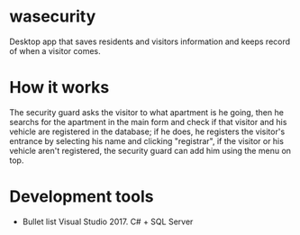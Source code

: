 # wasecurity
Desktop app that saves residents and visitors information and keeps record of when a visitor comes.

# How it works

The security guard asks the visitor to what apartment is he going, then he searchs for the apartment in the main form and check if that visitor and his vehicle are registered in the database; if he does, he registers the visitor's entrance by selecting his name and clicking "registrar", if the visitor or his vehicle aren't registered, the security guard can add him using the menu on top.

# Development tools

* Bullet list
  Visual Studio 2017.
  C# + SQL Server
